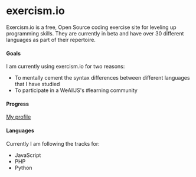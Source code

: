 # exercism.io
Exercism.io is a free, Open Source coding exercise site for leveling up programming skills. They are currently in beta and have over 30 different languages as part of their repertoire.

#### Goals
I am currently using exercism.io for two reasons:
* To mentally cement the syntax differences between different languages that I have studied
* To participate in a WeAllJS's \#learning community

#### Progress
[My profile](http://exercism.io/lunitaire)

#### Languages
Currently I am following the tracks for:
* JavaScript
* PHP
* Python

